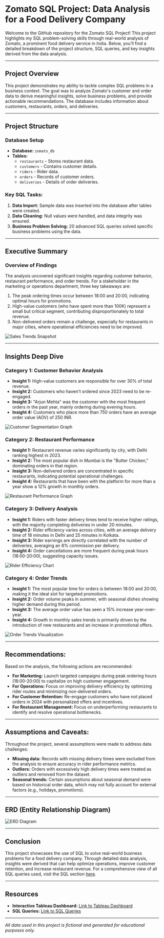 # Zomato SQL Project: Data Analysis for a Food Delivery Company

Welcome to the GitHub repository for the Zomato SQL Project! This project highlights my SQL problem-solving skills through real-world analysis of Zomato, a prominent food delivery service in India. Below, you’ll find a detailed breakdown of the project structure, SQL queries, and key insights derived from the data analysis.

---

## Project Overview

This project demonstrates my ability to tackle complex SQL problems in a business context. The goal was to analyze Zomato's customer and order data to derive meaningful insights, solve business problems, and provide actionable recommendations. The database includes information about customers, restaurants, orders, and deliveries.

---

## Project Structure

### Database Setup
- **Database:** `zomato_db`
- **Tables:**
  - `restaurants` - Stores restaurant data.
  - `customers` - Contains customer details.
  - `riders` - Rider data.
  - `orders` - Records of customer orders.
  - `deliveries` - Details of order deliveries.

### Key SQL Tasks:
1. **Data Import:** Sample data was inserted into the database after tables were created.
2. **Data Cleaning:** Null values were handled, and data integrity was ensured.
3. **Business Problem Solving:** 20 advanced SQL queries solved specific business problems using the data.

---

## Executive Summary

### Overview of Findings

The analysis uncovered significant insights regarding customer behavior, restaurant performance, and order trends. For a stakeholder in the marketing or operations department, three key takeaways are:
1. The peak ordering times occur between 18:00 and 20:00, indicating optimal hours for promotions.
2. High-value customers (who have spent more than 100K) represent a small but critical segment, contributing disproportionately to total revenue.
3. Non-delivered orders remain a challenge, especially for restaurants in major cities, where operational efficiencies need to be improved.

![Sales Trends Snapshot](link-to-visualization.png)

---

## Insights Deep Dive

### Category 1: Customer Behavior Analysis

- **Insight 1:** High-value customers are responsible for over 30% of total revenue.
- **Insight 2:** Customers who haven't ordered since 2023 need to be re-engaged.
- **Insight 3:** "Arjun Mehta" was the customer with the most frequent orders in the past year, mainly ordering during evening hours.
- **Insight 4:** Customers who place more than 750 orders have an average order value (AOV) of 250 INR.

![Customer Segmentation Graph](link-to-visualization.png)

### Category 2: Restaurant Performance

- **Insight 1:** Restaurant revenue varies significantly by city, with Delhi ranking highest in 2023.
- **Insight 2:** The most popular dish in Mumbai is the "Butter Chicken," dominating orders in that region.
- **Insight 3:** Non-delivered orders are concentrated in specific restaurants, indicating potential operational challenges.
- **Insight 4:** Restaurants that have been with the platform for more than a year show a 12% growth in monthly orders.

![Restaurant Performance Graph](link-to-visualization.png)

### Category 3: Delivery Analysis

- **Insight 1:** Riders with faster delivery times tend to receive higher ratings, with the majority completing deliveries in under 20 minutes.
- **Insight 2:** Rider efficiency varies across cities, with an average delivery time of 18 minutes in Delhi and 25 minutes in Kolkata.
- **Insight 3:** Rider earnings are directly correlated with the number of deliveries, averaging an 8% commission per delivery.
- **Insight 4:** Order cancellations are more frequent during peak hours (18:00-20:00), suggesting capacity issues.

![Rider Efficiency Chart](link-to-visualization.png)

### Category 4: Order Trends

- **Insight 1:** The most popular time for orders is between 18:00 and 20:00, making it the ideal slot for targeted promotions.
- **Insight 2:** Order volume peaks in summer, with seasonal dishes showing higher demand during this period.
- **Insight 3:** The average order value has seen a 15% increase year-over-year.
- **Insight 4:** Growth in monthly sales trends is primarily driven by the introduction of new restaurants and an increase in promotional offers.

![Order Trends Visualization](link-to-visualization.png)

---

## Recommendations:

Based on the analysis, the following actions are recommended:
- **For Marketing:** Launch targeted campaigns during peak ordering hours (18:00-20:00) to capitalize on high customer engagement.
- **For Operations:** Focus on improving delivery efficiency by optimizing rider routes and minimizing non-delivered orders.
- **For Customer Retention:** Re-engage customers who have not placed orders in 2024 with personalized offers and incentives.
- **For Restaurant Management:** Focus on underperforming restaurants to identify and resolve operational bottlenecks.

---

## Assumptions and Caveats:

Throughout the project, several assumptions were made to address data challenges:
- **Missing data:** Records with missing delivery times were excluded from the analysis to ensure accuracy in rider performance metrics.
- **Outliers:** Orders with excessively high delivery times were treated as outliers and removed from the dataset.
- **Seasonal trends:** Certain assumptions about seasonal demand were based on historical order data, which may not fully account for external factors (e.g., holidays, promotions).

---

## ERD (Entity Relationship Diagram)

![ERD Diagram](link-to-ERD.png)

---

## Conclusion

This project showcases the use of SQL to solve real-world business problems for a food delivery company. Through detailed data analysis, insights were derived that can help optimize operations, improve customer retention, and increase restaurant revenue. For a comprehensive view of all SQL queries used, visit the SQL section [here](link-to-SQL-queries).

---

## Resources

- **Interactive Tableau Dashboard:** [Link to Tableau Dashboard](link-to-dashboard)
- **SQL Queries:** [Link to SQL Queries](link-to-SQL-queries)

---

*All data used in this project is fictional and generated for educational purposes only.*
